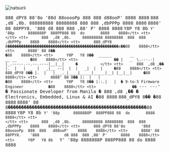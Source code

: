 
<p align="left"> <img src="https://komarev.com/ghpvc/?username=natsurii&label=Profile%20views&color=0e75b6&style=flat" alt="natsurii" /> </p>

<tt>      888_dPY8 88'8o       '88d   88ooooPp  888  888   d88ooP'    8888    8888</tt>
<tt>      888  ,d8 ,8b.     888888888 88888888  888  888   ,dbPPPp    8888    8888</tt>
<tt>      8888' 88 88PPY8.    '888           d8 888  888 ,88' P'      8888    8888</tt>
<tt>      Y8P   Y8 8b   `Y' '88p      8888888P  888PP888 88  do       8888    8888</tt>
<tt>                                                                              </tt>
<tt>      888  ,d8 ,8b.     888888888 88888888  888  888   ,dbPPPp    8888    8888</tt>
<tt>      888_dPY8 8�������������������������������������������������x��88    8888</tt>
<tt>      8888' 88 8��                                                 �88    8888</tt>
<tt>      Y8P   Y8 8��  ______        __                    __ __      �88    8888</tt>
<tt>                �� |   _  \.---.-|  |_.-----.--.--.----|__|__|     �          </tt>
<tt>      888  ,d8 ,�� |.  |   |  _  |   _|__ --|  |  |   _|  |  |     �88    8888</tt>
<tt>      888_dPY8 8�� |.  |   |___._|____|_____|_____|__| |__|__|     �88    8888</tt>
<tt>      8888' 88 8�� |:  |   |                                       �88    8888</tt>
<tt>      Y8P   Y8 8�� |::.|   |  � 9-to-5 Firmware Engineer           �88    8888</tt>
<tt>                �� `--- ---'  � Passionate Developer from Manila   �          </tt>
<tt>      888  ,d8 ,��            � Electronics, Embedded, Linux & AI  �88    8888</tt>
<tt>      888_dPY8 8��                                                 �88    8888</tt>
<tt>      8888' 88 8����������������������������������������������������88    8888</tt>
<tt>      Y8P   Y8 8b   `Y' '88p      8888888P  888PP888 88  do       8888    8888</tt>
<tt>                                                                              </tt>
<tt>      888  ,d8 ,8b.     888888888 88888888  888  888   ,dbPPPp    8888    8888</tt>
<tt>      888_dPY8 88'8o       '88d   88ooooPp  888  888   d88ooP'    8888    8888</tt>
<tt>      8888' 88 88PPY8.    '888           d8 888  888 ,88' P'      8888    8888</tt>
<tt>      Y8P   Y8 8b   `Y' '88p      8888888P  888PP888 88  do       8888    8888</tt>
